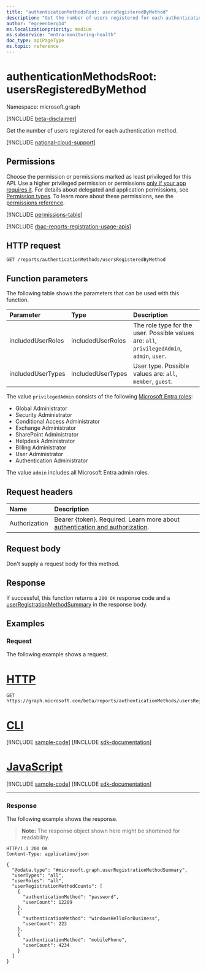```yaml
---
title: "authenticationMethodsRoot: usersRegisteredByMethod"
description: "Get the number of users registered for each authentication method."
author: "egreenberg14"
ms.localizationpriority: medium
ms.subservice: "entra-monitoring-health"
doc_type: apiPageType
ms.topic: reference
---
```


# authenticationMethodsRoot: usersRegisteredByMethod

Namespace: microsoft.graph

[!INCLUDE [beta-disclaimer](../../includes/beta-disclaimer.md)]

Get the number of users registered for each authentication method.

[!INCLUDE [national-cloud-support](../../includes/all-clouds.md)]

## Permissions

Choose the permission or permissions marked as least privileged for this API. Use a higher privileged permission or permissions [only if your app requires it](/graph/permissions-overview#best-practices-for-using-microsoft-graph-permissions). For details about delegated and application permissions, see [Permission types](/graph/permissions-overview#permission-types). To learn more about these permissions, see the [permissions reference](/graph/permissions-reference).

<!-- { "blockType": "permissions", "name": "authenticationmethodsroot_usersregisteredbymethod" } -->
[!INCLUDE [permissions-table](../includes/permissions/authenticationmethodsroot-usersregisteredbymethod-permissions.md)]

[!INCLUDE [rbac-reports-registration-usage-apis](../includes/rbac-for-apis/rbac-reports-registration-usage-apis.md)]

## HTTP request

<!-- {
  "blockType": "ignored"
}
-->
``` http
GET /reports/authenticationMethods/usersRegisteredByMethod
```

## Function parameters

The following table shows the parameters that can be used with this function.

|Parameter|Type|Description|
|:---|:---|:---|
|includedUserRoles|includedUserRoles|The role type for the user. Possible values are: `all`, `privilegedAdmin`, `admin`, `user`.|
|includedUserTypes|includedUserTypes|User type. Possible values are: `all`, `member`, `guest`.|

The value `privilegedAdmin` consists of the following [Microsoft Entra roles](/entra/identity/role-based-access-control/permissions-reference?toc=%2Fgraph%2Ftoc.json):

* Global Administrator
* Security Administrator
* Conditional Access Administrator
* Exchange Administrator
* SharePoint Administrator
* Helpdesk Administrator
* Billing Administrator
* User Administrator
* Authentication Administrator

The value `admin` includes all Microsoft Entra admin roles.

## Request headers

|Name|Description|
|:---|:---|
|Authorization|Bearer {token}. Required. Learn more about [authentication and authorization](/graph/auth/auth-concepts).|

## Request body

Don't supply a request body for this method.

## Response

If successful, this function returns a `200 OK` response code and a [userRegistrationMethodSummary](../resources/userregistrationmethodsummary.md) in the response body.

## Examples

### Request

The following example shows a request.

# [HTTP](#tab/http)
<!-- {
  "blockType": "request",
  "name": "authenticationmethodsroot_usersregisteredbymethod"
}
-->
``` http
GET https://graph.microsoft.com/beta/reports/authenticationMethods/usersRegisteredByMethod(includedUserTypes='all',includedUserRoles='all')
```

# [CLI](#tab/cli)
[!INCLUDE [sample-code](../includes/snippets/cli/authenticationmethodsroot-usersregisteredbymethod-cli-snippets.md)]
[!INCLUDE [sdk-documentation](../includes/snippets/snippets-sdk-documentation-link.md)]

# [JavaScript](#tab/javascript)
[!INCLUDE [sample-code](../includes/snippets/javascript/authenticationmethodsroot-usersregisteredbymethod-javascript-snippets.md)]
[!INCLUDE [sdk-documentation](../includes/snippets/snippets-sdk-documentation-link.md)]

---

### Response

The following example shows the response.

>**Note:** The response object shown here might be shortened for readability.
<!-- {
  "blockType": "response",
  "truncated": true,
  "@odata.type": "microsoft.graph.userRegistrationFeatureSummary"
}
-->
``` http
HTTP/1.1 200 OK
Content-Type: application/json

{
  "@odata.type": "#microsoft.graph.userRegistrationMethodSummary",
  "userTypes": "all",
  "userRoles": "all",
  "userRegistrationMethodCounts": [
    {
      "authenticationMethod": "password",
      "userCount": 12209
    },
    {
      "authenticationMethod": "windowsHelloForBusiness",
      "userCount": 223
    },
    {
      "authenticationMethod": "mobilePhone",
      "userCount": 4234
    }
  ]
}
```

